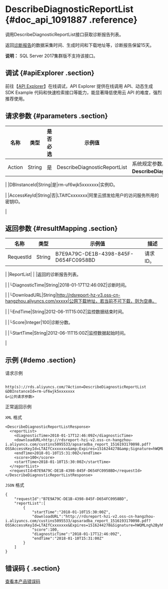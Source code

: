 # DescribeDiagnosticReportList {#doc_api_1091887 .reference}

调用DescribeDiagnosticReportList接口获取诊断报告列表。

返回[诊断报告](~~96129~~)的数据采集时间、生成时间和下载地址等，诊断报告保留15天。

**说明：** SQL Server 2017集群版不支持该接口。

## 调试 {#apiExplorer .section}

前往【[API Explorer](https://api.aliyun.com/#product=Rds&api=DescribeDiagnosticReportList)】在线调试，API Explorer 提供在线调用 API、动态生成 SDK Example 代码和快速检索接口等能力，能显著降低使用云 API 的难度，强烈推荐使用。

## 请求参数 {#parameters .section}

|名称|类型|是否必选|示例值|描述|
|--|--|----|---|--|
|Action|String|是|DescribeDiagnosticReportList|系统规定参数。取值：**DescribeDiagnosticReportList**。

 |
|DBInstanceId|String|是|rm-uf6wjk5xxxxxxx|实例ID。

 |
|AccessKeyId|String|否|LTAIfCxxxxxxx|阿里云颁发给用户的访问服务所用的密钥ID。

 |

## 返回参数 {#resultMapping .section}

|名称|类型|示例值|描述|
|--|--|---|--|
|RequestId|String|B7E9A79C-DE1B-4398-845F-D654FC0958BD|请求ID。

 |
|ReportList| | |返回的诊断报告列表。

 |
|└DiagnosticTime|String|2018-01-17T12:46:09Z|诊断时间。

 |
|└DownloadURL|String|http://rdsreport-hz-v3.oss-cn-hangzhou.aliyuncs.com/xxxxx|公网下载地址，若当前不可下载，则为空串。

 |
|└EndTime|String|2012-06-11T15:00Z|监控数据结束时间。

 |
|└Score|Integer|100|诊断分数。

 |
|└StartTime|String|2012-06-11T15:00Z|监控数据起始时间。

 |

## 示例 {#demo .section}

请求示例

``` {#request_demo}

http(s)://rds.aliyuncs.com/?Action=DescribeDiagnosticReportList
&DBInstanceId=rm-uf6wjk5xxxxxxx
&<公共请求参数>

```

正常返回示例

`XML` 格式

``` {#xml_return_success_demo}
<DescribeDiagnosticReportListResponse>
  <reportList>
    <diagnosticTime>2018-01-17T12:46:09Z</diagnosticTime>
    <downloadURL>http://rdsreport-hzi-v2.oss-cn-hangzhou-i.aliyuncs.com/custins5095533/apsaradba_report_1516193170098.pdf?OSSAccessKeyId=LTAIfCxxxxxxx&amp;Expires=1516244278&amp;Signature=hWQMLng%2ByhNjas2q59w1zKBvvzc%3D</downloadURL>
    <endTime>2018-01-10T15:31:00Z</endTime>
    <score>100</score>
    <startTime>2018-01-10T15:30:00Z</startTime>
  </reportList>
  <requestId>B7E9A79C-DE1B-4398-845F-D654FC0958BD</requestId>
</DescribeDiagnosticReportListResponse>

```

`JSON` 格式

``` {#json_return_success_demo}
{
	"requestId":"B7E9A79C-DE1B-4398-845F-D654FC0958BD",
	"reportList":[
		{
			"startTime":"2018-01-10T15:30:00Z",
			"downloadURL":"http://rdsreport-hzi-v2.oss-cn-hangzhou-i.aliyuncs.com/custins5095533/apsaradba_report_1516193170098.pdf?OSSAccessKeyId=LTAIfCxxxxxxx&Expires=1516244278&Signature=hWQMLng%2ByhNjas2q59w1zKBvvzc%3D",
			"score":100,
			"diagnosticTime":"2018-01-17T12:46:09Z",
			"endTime":"2018-01-10T15:31:00Z"
		}
	]
}
```

## 错误码 { .section}

[查看本产品错误码](https://error-center.aliyun.com/status/product/Rds)

